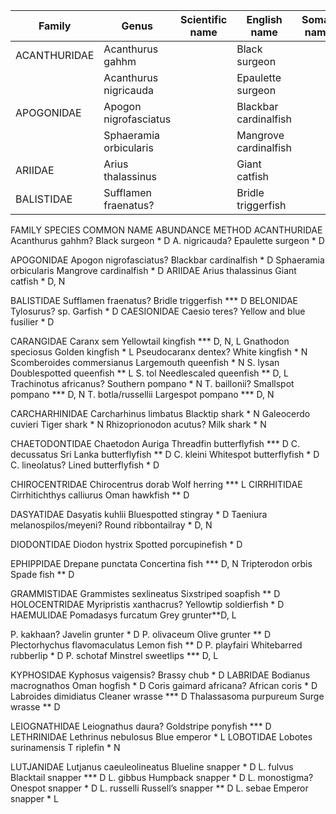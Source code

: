 


|**Family**   |        **Genus**       | **Scientific name** | **English name**     | **Somali name** |
| ---         | ---                    | ---                 | ---                  | ---             |
| ACANTHURIDAE| Acanthurus gahhm       |                     | Black surgeon        |                 | 
|             | Acanthurus nigricauda  |                     | Epaulette surgeon    |                 |
| APOGONIDAE  | Apogon nigrofasciatus  |                     | Blackbar cardinalfish|                 |
|             | Sphaeramia orbicularis |                     | Mangrove cardinalfish|                 |
| ARIIDAE     | Arius thalassinus      |                     | Giant catfish        |                 |   
| BALISTIDAE  | Sufflamen fraenatus?   |                     | Bridle triggerfish   |                 |   
 
 
FAMILY 		         SPECIES 			              COMMON NAME 			        ABUNDANCE	     METHOD
ACANTHURIDAE 	    Acanthurus gahhm?		      Black surgeon			       *		            D
                  A. nigricauda?		         Epaulette surgeon			   *		            D

APOGONIDAE 	      Apogon nigrofasciatus?	  Blackbar cardinalfish		*		            D
                  Sphaeramia orbicularis	  Mangrove cardinalfish		*		            D
ARIIDAE 		        Arius thalassinus 	     	Giant catfish 			      * 	           	D, N

BALISTIDAE 	      Sufflamen fraenatus?		   Bridle triggerfish 			 *** 		         D
BELONIDAE 	       Tylosurus? sp. 		        Garfish 				           * 		           D
CAESIONIDAE 	     Caesio teres? 		         Yellow and blue fusilier * 	          D

CARANGIDAE	 Caranx sem		Yellowtail kingfish			                     ***		         D, N, L
Gnathodon speciosus		Golden kingfish			*		L
Pseudocaranx dentex?	White kingfish			*		N
Scomberoides commersianus	Largemouth queenfish		*		N
S. lysan			Doublespotted queenfish		**		L
S. tol			Needlescaled queenfish		**		D, L
Trachinotus africanus?	Southern pompano			*		N
T. baillonii?		Smallspot pompano			***		D, N
T. botla/russellii		Largespot pompano			***		D, N

CARCHARHINIDAE Carcharhinus limbatus	Blacktip shark			*		N
Galeocerdo cuvieri		Tiger shark			*		N
Rhizoprionodon acutus?	Milk shark				*		N
	
CHAETODONTIDAE Chaetodon Auriga		Threadfin butterflyfish		***		D
C. decussatus		Sri Lanka butterflyfish		**		D
C. kleini			Whitespot butterflyfish		*		D
C. lineolatus?		Lined butterflyfish			*		D


CHIROCENTRIDAE Chirocentrus dorab 		Wolf herring 			***		 L
CIRRHITIDAE 	Cirrhitichthys calliurus 	Oman hawkfish 			** 		D

DASYATIDAE 	Dasyatis kuhlii		Bluespotted stingray			*		D
Taeniura melanospilos/meyeni?	Round ribbontailray			*		D, N

DIODONTIDAE	 Diodon hystrix 		Spotted porcupinefish 		* 		D

EPHIPPIDAE 	Drepane punctata		Concertina fish			***		D, N
Tripterodon orbis		Spade fish				**		D


GRAMMISTIDAE 	Grammistes sexlineatus	 Sixstriped soapfish 			** 		D
HOLOCENTRIDAE Myripristis xanthacrus? 	Yellowtip soldierfish 			* 		D
HAEMULIDAE 	Pomadasys furcatum		Grey grunter**D, L

P. kakhaan?		Javelin grunter			*		D
P. olivaceum		Olive grunter			**		D
Plectorhychus flavomaculatus	Lemon fish			**		D
P. playfairi		Whitebarred rubberlip			*		D
P. schotaf			Minstrel sweetlips			***		D, L


KYPHOSIDAE 	Kyphosus vaigensis? 		Brassy chub			* 		D
LABRIDAE 	Bodianus macrognathos	Oman hogfish			*		D
Coris gaimard africana?	African coris			*		D	
Labroides dimidiatus		Cleaner wrasse			***		D
Thalassasoma purpureum	Surge wrasse			**		D



LEIOGNATHIDAE 	Leiognathus daura?		 Goldstripe ponyfish 			*** 		D
LETHRINIDAE 	Lethrinus nebulosus 		Blue emperor			* 		L
LOBOTIDAE 	Lobotes surinamensis T	riplefin 				* 		N

LUTJANIDAE 	Lutjanus caeuleolineatus	Blueline snapper			*		D
L. fulvus			Blacktail snapper			***		D
L. gibbus			Humpback snapper			*		D
L. monostigma?		Onespot snapper			*		D
L. russelli			Russell’s snapper			**		D
L. sebae			Emperor snapper			*		L

